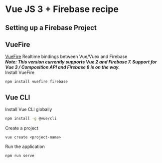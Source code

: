 # Vue JS 3 + Firebase recipe

## Setting up a Firebase Project

## VueFire
[VueFire](https://vuefire.vuejs.org/) Realtime bindings between Vue/Vuex and Firebase   
___Note: This version currently supports Vue 2 and Firebase 7. Support for Vue 3 / Composition API and Firebase 8 is on the way.___   
Install VueFire
```bash
npm install vuefire firebase
```

## Vue CLI
Install Vue CLI globally   
```bash
npm install -g @vue/cli
```
Create a project   
```
vue create <project-name>
```
Run the application   
```
npm run serve
```
